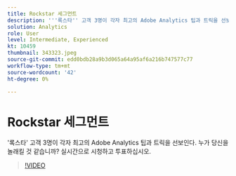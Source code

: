 ```yaml
---
title: Rockstar 세그먼트
description: '''록스타'' 고객 3명이 각자 최고의 Adobe Analytics 팁과 트릭을 선보인다.'
solution: Analytics
role: User
level: Intermediate, Experienced
kt: 10459
thumbnail: 343323.jpeg
source-git-commit: edd0bdb28a9b3d065a64a95af6a216b747577c77
workflow-type: tm+mt
source-wordcount: '42'
ht-degree: 0%

---
```


# Rockstar 세그먼트

&#39;록스타&#39; 고객 3명이 각자 최고의 Adobe Analytics 팁과 트릭을 선보인다. 누가 당신을 놀래킬 것 같습니까? 실시간으로 시청하고 투표하십시오.

>[!VIDEO](https://video.tv.adobe.com/v/343323/?quality=12&learn=on)

